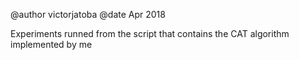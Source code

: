 @author victorjatoba
@date Apr 2018

Experiments runned from the script that contains the CAT algorithm implemented by me
